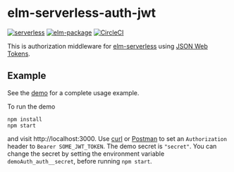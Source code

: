 # elm-serverless-auth-jwt

[![serverless](http://public.serverless.com/badges/v3.svg)](http://www.serverless.com)
[![elm-package](https://img.shields.io/badge/elm-1.0.0-blue.svg)](http://package.elm-lang.org/packages/ktonon/elm-serverless-auth-jwt/latest)
[![CircleCI](https://img.shields.io/circleci/project/github/ktonon/elm-serverless-auth-jwt/master.svg)](https://circleci.com/gh/ktonon/elm-serverless-auth-jwt)

This is authorization middleware for [elm-serverless][] using [JSON Web Tokens][].

## Example

See the [demo](https://github.com/ktonon/elm-serverless-auth-jwt/blob/master/demo/src/Auth/API.elm)
for a complete usage example.

To run the demo

```shell
npm install
npm start
```

and visit http://localhost:3000. Use [curl][] or [Postman][] to set an `Authorization` header to `Bearer SOME_JWT_TOKEN`. The demo secret is `"secret"`. You can change the secret by setting the environment variable `demoAuth_auth__secret`, before running `npm start`.

[curl]:https://curl.haxx.se/docs/manpage.html
[elm-serverless]:http://package.elm-lang.org/packages/ktonon/elm-serverless/latest
[JSON Web Tokens]:https://jwt.io/
[Postman]:https://www.getpostman.com/
